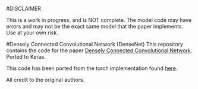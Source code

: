 #DISCLAIMER

This is a work in progress, and is NOT complete. The model code may have errors and may not be the exact same model that the paper implements. Use at your own risk.

#Densely Connected Convolutional Network (DenseNet)
This repository contains the code for the paper [Densely Connected Convolutional Network](http://arxiv.org/abs/1608.06993). Ported to Keras.

This code has been ported from the torch implementation found [here](https://github.com/liuzhuang13/DenseNet).

All credit to the original authors.